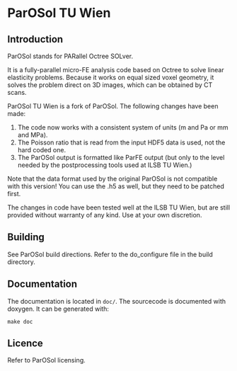 # ParOSol TU Wien

## Introduction ##

ParOSol stands for PARallel Octree SOLver.

It is a fully-parallel micro-FE analysis code based on Octree to solve
linear elasticity problems. Because it works on equal sized voxel geometry,
it solves the problem direct on 3D images, which can be obtained by CT scans.

ParOSol TU Wien is a fork of ParOSol. The following changes have been made:

1. The code now works with a consistent system of units (m and Pa or mm and MPa).
2. The Poisson ratio that is read from the input HDF5 data is used, not the hard coded one.
3. The ParOSol output is formatted like ParFE output (but only to the level needed by the postprocessing
tools used at ILSB TU Wien.)

Note that the data format used by the original ParOSol is not compatible with
this version! You can use the .h5 as well, but they need to be patched first.

The changes in code have been tested well at the ILSB TU Wien, but are still provided without warranty
of any kind. Use at your own discretion.

## Building ##

See ParOSol build directions. Refer to the do_configure file in the build directory.

## Documentation ##

The documentation is located in `doc/`. The sourcecode is documented with doxygen. It can be generated with:

    make doc


## Licence ##

Refer to ParOSol licensing.
